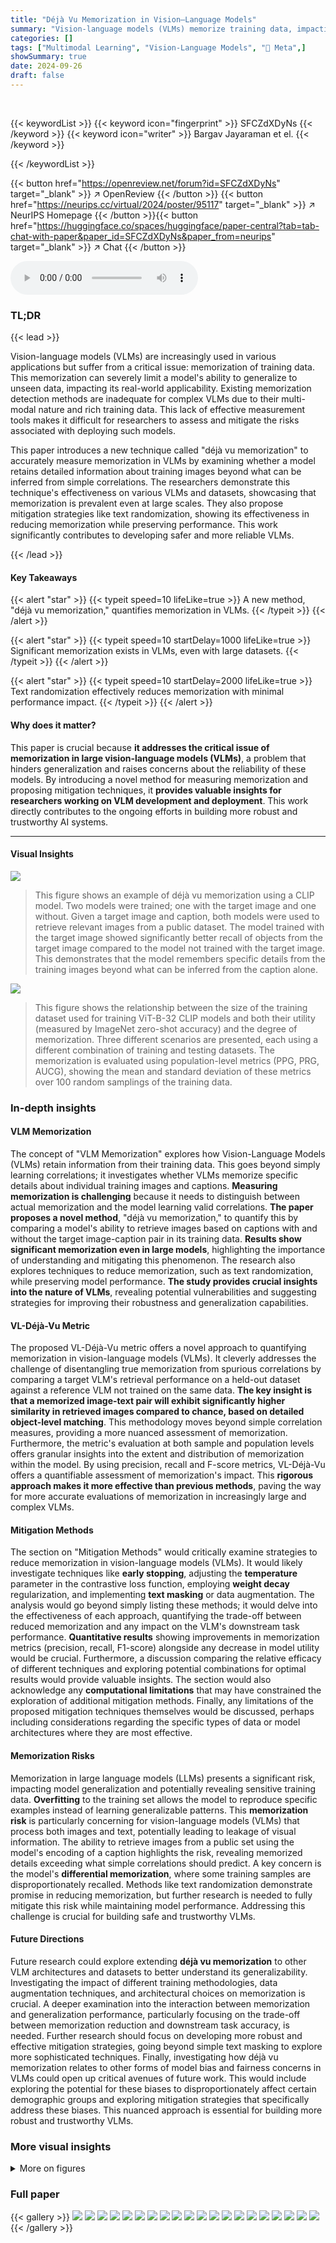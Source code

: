 ```yaml
---
title: "Déjà Vu Memorization in Vision–Language Models"
summary: "Vision-language models (VLMs) memorize training data, impacting generalization.  This paper introduces 'déjà vu memorization,' a novel method measuring this, revealing significant memorization even in..."
categories: []
tags: ["Multimodal Learning", "Vision-Language Models", "🏢 Meta",]
showSummary: true
date: 2024-09-26
draft: false
---
```


<br>

{{< keywordList >}}
{{< keyword icon="fingerprint" >}} SFCZdXDyNs {{< /keyword >}}
{{< keyword icon="writer" >}} Bargav Jayaraman et el. {{< /keyword >}}
 
{{< /keywordList >}}

{{< button href="https://openreview.net/forum?id=SFCZdXDyNs" target="_blank" >}}
↗ OpenReview
{{< /button >}}
{{< button href="https://neurips.cc/virtual/2024/poster/95117" target="_blank" >}}
↗ NeurIPS Homepage
{{< /button >}}{{< button href="https://huggingface.co/spaces/huggingface/paper-central?tab=tab-chat-with-paper&paper_id=SFCZdXDyNs&paper_from=neurips" target="_blank" >}}
↗ Chat
{{< /button >}}



<audio controls>
    <source src="https://ai-paper-reviewer.com/SFCZdXDyNs/podcast.wav" type="audio/wav">
    Your browser does not support the audio element.
</audio>


### TL;DR


{{< lead >}}

Vision-language models (VLMs) are increasingly used in various applications but suffer from a critical issue: memorization of training data.  This memorization can severely limit a model's ability to generalize to unseen data, impacting its real-world applicability. Existing memorization detection methods are inadequate for complex VLMs due to their multi-modal nature and rich training data.  This lack of effective measurement tools makes it difficult for researchers to assess and mitigate the risks associated with deploying such models.

This paper introduces a new technique called "déjà vu memorization" to accurately measure memorization in VLMs by examining whether a model retains detailed information about training images beyond what can be inferred from simple correlations.  The researchers demonstrate this technique's effectiveness on various VLMs and datasets, showcasing that memorization is prevalent even at large scales. They also propose mitigation strategies like text randomization, showing its effectiveness in reducing memorization while preserving performance.  This work significantly contributes to developing safer and more reliable VLMs.

{{< /lead >}}


#### Key Takeaways

{{< alert "star" >}}
{{< typeit speed=10 lifeLike=true >}} A new method, "déjà vu memorization," quantifies memorization in VLMs. {{< /typeit >}}
{{< /alert >}}

{{< alert "star" >}}
{{< typeit speed=10 startDelay=1000 lifeLike=true >}} Significant memorization exists in VLMs, even with large datasets. {{< /typeit >}}
{{< /alert >}}

{{< alert "star" >}}
{{< typeit speed=10 startDelay=2000 lifeLike=true >}} Text randomization effectively reduces memorization with minimal performance impact. {{< /typeit >}}
{{< /alert >}}

#### Why does it matter?
This paper is crucial because **it addresses the critical issue of memorization in large vision-language models (VLMs)**, a problem that hinders generalization and raises concerns about the reliability of these models.  By introducing a novel method for measuring memorization and proposing mitigation techniques, it **provides valuable insights for researchers working on VLM development and deployment**. This work directly contributes to the ongoing efforts in building more robust and trustworthy AI systems.

------
#### Visual Insights



![](https://ai-paper-reviewer.com/SFCZdXDyNs/figures_1_1.jpg)

> This figure shows an example of déjà vu memorization using a CLIP model. Two models were trained; one with the target image and one without.  Given a target image and caption, both models were used to retrieve relevant images from a public dataset. The model trained with the target image showed significantly better recall of objects from the target image compared to the model not trained with the target image. This demonstrates that the model remembers specific details from the training images beyond what can be inferred from the caption alone.





![](https://ai-paper-reviewer.com/SFCZdXDyNs/tables_4_1.jpg)

> This figure shows the relationship between the size of the training dataset used for training ViT-B-32 CLIP models and both their utility (measured by ImageNet zero-shot accuracy) and the degree of memorization.  Three different scenarios are presented, each using a different combination of training and testing datasets. The memorization is evaluated using population-level metrics (PPG, PRG, AUCG), showing the mean and standard deviation of these metrics over 100 random samplings of the training data.





### In-depth insights


#### VLM Memorization
The concept of "VLM Memorization" explores how Vision-Language Models (VLMs) retain information from their training data.  This goes beyond simply learning correlations; it investigates whether VLMs memorize specific details about individual training images and captions.  **Measuring memorization is challenging** because it needs to distinguish between actual memorization and the model learning valid correlations.  **The paper proposes a novel method**, "déjà vu memorization," to quantify this by comparing a model's ability to retrieve images based on captions with and without the target image-caption pair in its training data.  **Results show significant memorization even in large models**, highlighting the importance of understanding and mitigating this phenomenon. The research also explores techniques to reduce memorization, such as text randomization, while preserving model performance.  **The study provides crucial insights into the nature of VLMs**, revealing potential vulnerabilities and suggesting strategies for improving their robustness and generalization capabilities.

#### VL-Déjà-Vu Metric
The proposed VL-Déjà-Vu metric offers a novel approach to quantifying memorization in vision-language models (VLMs).  It cleverly addresses the challenge of disentangling true memorization from spurious correlations by comparing a target VLM's retrieval performance on a held-out dataset against a reference VLM not trained on the same data. **The key insight is that a memorized image-text pair will exhibit significantly higher similarity in retrieved images compared to chance, based on detailed object-level matching**. This methodology moves beyond simple correlation measures, providing a more nuanced assessment of memorization.  Furthermore, the metric's evaluation at both sample and population levels offers granular insights into the extent and distribution of memorization within the model. By using precision, recall and F-score metrics, VL-Déjà-Vu offers a quantifiable assessment of memorization's impact.  This **rigorous approach makes it more effective than previous methods**, paving the way for more accurate evaluations of memorization in increasingly large and complex VLMs.

#### Mitigation Methods
The section on "Mitigation Methods" would critically examine strategies to reduce memorization in vision-language models (VLMs).  It would likely investigate techniques like **early stopping**, adjusting the **temperature** parameter in the contrastive loss function, employing **weight decay** regularization, and implementing **text masking** or data augmentation.  The analysis would go beyond simply listing these methods; it would delve into the effectiveness of each approach, quantifying the trade-off between reduced memorization and any impact on the VLM's downstream task performance.  **Quantitative results** showing improvements in memorization metrics (precision, recall, F1-score) alongside any decrease in model utility would be crucial.  Furthermore, a discussion comparing the relative efficacy of different techniques and exploring potential combinations for optimal results would provide valuable insights. The section would also acknowledge any **computational limitations** that may have constrained the exploration of additional mitigation methods.  Finally, any limitations of the proposed mitigation techniques themselves would be discussed, perhaps including considerations regarding the specific types of data or model architectures where they are most effective.

#### Memorization Risks
Memorization in large language models (LLMs) presents a significant risk, impacting model generalization and potentially revealing sensitive training data.  **Overfitting** to the training set allows the model to reproduce specific examples instead of learning generalizable patterns. This **memorization risk** is particularly concerning for vision-language models (VLMs) that process both images and text, potentially leading to leakage of visual information. The ability to retrieve images from a public set using the model's encoding of a caption highlights the risk, revealing memorized details exceeding what simple correlations should predict.  A key concern is the model's **differential memorization**, where some training samples are disproportionately recalled. Methods like text randomization demonstrate promise in reducing memorization, but further research is needed to fully mitigate this risk while maintaining model performance. Addressing this challenge is crucial for building safe and trustworthy VLMs.

#### Future Directions
Future research could explore extending **déjà vu memorization** to other VLM architectures and datasets to better understand its generalizability. Investigating the impact of different training methodologies, data augmentation techniques, and architectural choices on memorization is crucial.  A deeper examination into the interaction between memorization and generalization performance, particularly focusing on the trade-off between memorization reduction and downstream task accuracy, is needed.  Further research should focus on developing more robust and effective mitigation strategies, going beyond simple text masking to explore more sophisticated techniques.  Finally, investigating how déjà vu memorization relates to other forms of model bias and fairness concerns in VLMs could open up critical avenues of future work. This would include exploring the potential for these biases to disproportionately affect certain demographic groups and exploring mitigation strategies that specifically address these biases. This nuanced approach is essential for building more robust and trustworthy VLMs.


### More visual insights

<details>
<summary>More on figures
</summary>


![](https://ai-paper-reviewer.com/SFCZdXDyNs/figures_5_1.jpg)

> This figure shows the relationship between the training data size, model utility (ImageNet zero-shot accuracy), and the degree of memorization (PPG, PRG, AUCG).  It demonstrates that even with good generalization performance (high zero-shot accuracy), memorization remains significant, particularly for smaller training set sizes.  Three different datasets and public sets are compared to showcase the consistency of the findings.


![](https://ai-paper-reviewer.com/SFCZdXDyNs/figures_5_2.jpg)

> This figure shows the impact of training set size on both the model's utility (ImageNet zero-shot accuracy) and the degree of memorization (measured using PPG, PRG, and AUCG). Three different datasets were used: filtered LAION with ImageNet as the public set, filtered LAION with a holdout LAION-50M set as the public set, and Shutterstock with a holdout SS-20M set as the public set.  The results indicate a trade-off between model utility and memorization; larger training sets lead to better generalization but don't eliminate memorization entirely.


![](https://ai-paper-reviewer.com/SFCZdXDyNs/figures_6_1.jpg)

> This figure shows sample-level memorization results.  Two plots are shown, one where records are sorted by minimum embedding distance between target captions and public images, and another where records are sorted by the decreasing number of correct object predictions for the target model. Each plot shows precision, recall, and F-score gaps between the target and reference models for different top-L records (L=1, 5, 10). The large gaps for small L (especially top-1) indicate that the model exhibits strong déjà vu memorization on a small subset of training data points.


![](https://ai-paper-reviewer.com/SFCZdXDyNs/figures_7_1.jpg)

> This figure shows the effect of different mitigation techniques on memorization in ViT-B-32 OpenCLIP models trained on a 10M subset of the filtered LAION dataset.  The techniques evaluated are early stopping, temperature scaling, weight decay, and text masking.  The results are evaluated using ImageNet as a public set and reported as the mean ± std (standard deviation) of memorization metrics (PPG, PRG, AUCG) over 100 random sampling trials.  The default settings are marked with asterisks.  The graph shows that text masking offers the best compromise, reducing memorization significantly without substantially impacting model utility.


![](https://ai-paper-reviewer.com/SFCZdXDyNs/figures_15_1.jpg)

> This figure compares example images from the ImageNet and COCO datasets to highlight the difference in their complexity and labeling. ImageNet images typically have a single label, while COCO images often depict complex scenes with multiple objects and detailed captions.


![](https://ai-paper-reviewer.com/SFCZdXDyNs/figures_16_1.jpg)

> This figure displays the impact of training set size on both the utility and memorization level of ViT-B-32 CLIP models.  The utility is measured by ImageNet zero-shot accuracy.  Memorization is assessed using population-level metrics (PPG, PRG, AUCG) calculated across three different public image sets, each with varying degrees of overlap with the training data. The results show a decrease in memorization with increasing training set sizes, indicating improved generalization.


![](https://ai-paper-reviewer.com/SFCZdXDyNs/figures_17_1.jpg)

> This figure shows the sample-level memorization gap between a target model (trained on the target image-text pair) and a reference model (not trained on the target image-text pair).  The results are shown for different numbers of nearest neighbors (Top-1, Top-5, Top-10).  The x-axis represents the number of top-L records considered, and the y-axis represents the gap in precision, recall, and F1-score between the target and reference models.  The figure demonstrates that the memorization gap is much larger for a small subset of training samples, indicating stronger memorization for these specific samples.


![](https://ai-paper-reviewer.com/SFCZdXDyNs/figures_17_2.jpg)

> This figure shows the impact of four different mitigation techniques on a ViT-B-32 OpenCLIP model trained on a 10M subset of the filtered LAION dataset. The mitigation techniques are early stopping, temperature scaling, weight decay, and text masking.  The model's performance is evaluated using ImageNet zero-shot accuracy and three memorization metrics: population precision gap (PPG), population recall gap (PRG), and AUC gap (AUCG). The results show that text masking provides the best trade-off between reducing memorization and maintaining model utility.


![](https://ai-paper-reviewer.com/SFCZdXDyNs/figures_18_1.jpg)

> This figure shows the sample-level memorization results.  The x-axis represents the top-L records (sorted by minimum embedding distance or decreasing number of correct predictions), and the y-axis shows the gap in precision, recall, and F1-score between target and reference models for the top 10 objects.  The figure demonstrates that strong memorization is present in a small subset of samples, indicated by large gaps, especially when L is small (meaning only the closest or best-predicted records are considered).


![](https://ai-paper-reviewer.com/SFCZdXDyNs/figures_18_2.jpg)

> This figure visualizes the sample-level memorization gap between a target model (trained with the specific image-text pair) and a reference model (not trained with that pair).  It shows the precision, recall, and F1-score gaps when predicting the top 10 objects in a target image, based on its caption.  The x-axis represents different numbers of nearest neighbors (NNs) considered (Top-L Records), and the y-axis shows the gap between the target and reference models' metrics.  The figure reveals that the memorization gap is significantly higher for a smaller subset of samples, indicating a disproportionate memorization effect by the model on certain samples.


![](https://ai-paper-reviewer.com/SFCZdXDyNs/figures_19_1.jpg)

> This figure shows an example of how a CLIP model, trained on a subset of the Shutterstock dataset, memorizes objects from a training image.  A target image and its caption are input to the model, which retrieves similar images from a separate, non-overlapping public dataset. The model trained on the target image (target VLM) retrieves images with significantly more of the target image's objects than a model not trained on the target image (reference VLM).  Objects correctly identified are highlighted in orange (true positives), while incorrectly identified objects are in blue (false positives). This demonstrates the model's memorization of specific training images.


![](https://ai-paper-reviewer.com/SFCZdXDyNs/figures_20_1.jpg)

> This figure demonstrates the concept of déjà vu memorization using a CLIP model.  A target image and its caption are input to the model. The model then retrieves similar images from a separate, public dataset. The figure shows that a model trained on the target image (target VLM) retrieves images containing significantly more objects from the target image (true positives) than a model not trained on it (reference VLM).  The objects correctly identified are highlighted in orange, and the incorrectly identified objects are in blue. This difference highlights how the model memorizes details from its training data, even if it's not explicitly shown in the image caption.


</details>






### Full paper

{{< gallery >}}
<img src="https://ai-paper-reviewer.com/SFCZdXDyNs/1.png" class="grid-w50 md:grid-w33 xl:grid-w25" />
<img src="https://ai-paper-reviewer.com/SFCZdXDyNs/2.png" class="grid-w50 md:grid-w33 xl:grid-w25" />
<img src="https://ai-paper-reviewer.com/SFCZdXDyNs/3.png" class="grid-w50 md:grid-w33 xl:grid-w25" />
<img src="https://ai-paper-reviewer.com/SFCZdXDyNs/4.png" class="grid-w50 md:grid-w33 xl:grid-w25" />
<img src="https://ai-paper-reviewer.com/SFCZdXDyNs/5.png" class="grid-w50 md:grid-w33 xl:grid-w25" />
<img src="https://ai-paper-reviewer.com/SFCZdXDyNs/6.png" class="grid-w50 md:grid-w33 xl:grid-w25" />
<img src="https://ai-paper-reviewer.com/SFCZdXDyNs/7.png" class="grid-w50 md:grid-w33 xl:grid-w25" />
<img src="https://ai-paper-reviewer.com/SFCZdXDyNs/8.png" class="grid-w50 md:grid-w33 xl:grid-w25" />
<img src="https://ai-paper-reviewer.com/SFCZdXDyNs/9.png" class="grid-w50 md:grid-w33 xl:grid-w25" />
<img src="https://ai-paper-reviewer.com/SFCZdXDyNs/10.png" class="grid-w50 md:grid-w33 xl:grid-w25" />
<img src="https://ai-paper-reviewer.com/SFCZdXDyNs/11.png" class="grid-w50 md:grid-w33 xl:grid-w25" />
<img src="https://ai-paper-reviewer.com/SFCZdXDyNs/12.png" class="grid-w50 md:grid-w33 xl:grid-w25" />
<img src="https://ai-paper-reviewer.com/SFCZdXDyNs/13.png" class="grid-w50 md:grid-w33 xl:grid-w25" />
<img src="https://ai-paper-reviewer.com/SFCZdXDyNs/14.png" class="grid-w50 md:grid-w33 xl:grid-w25" />
<img src="https://ai-paper-reviewer.com/SFCZdXDyNs/15.png" class="grid-w50 md:grid-w33 xl:grid-w25" />
<img src="https://ai-paper-reviewer.com/SFCZdXDyNs/16.png" class="grid-w50 md:grid-w33 xl:grid-w25" />
<img src="https://ai-paper-reviewer.com/SFCZdXDyNs/17.png" class="grid-w50 md:grid-w33 xl:grid-w25" />
<img src="https://ai-paper-reviewer.com/SFCZdXDyNs/18.png" class="grid-w50 md:grid-w33 xl:grid-w25" />
<img src="https://ai-paper-reviewer.com/SFCZdXDyNs/19.png" class="grid-w50 md:grid-w33 xl:grid-w25" />
<img src="https://ai-paper-reviewer.com/SFCZdXDyNs/20.png" class="grid-w50 md:grid-w33 xl:grid-w25" />
{{< /gallery >}}